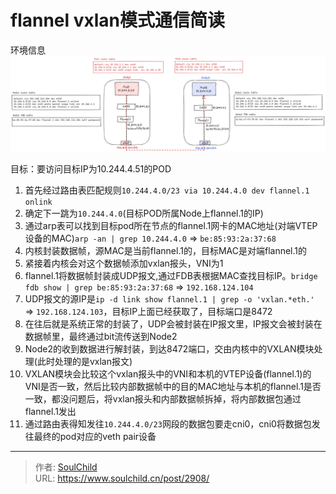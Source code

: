# flannel vxlan模式通信简读

<!--more-->
环境信息
![99837-ha7zzk0habt.png](images/1990147879.png "1990147879")

目标：要访问目标IP为10.244.4.51的POD
1. 首先经过路由表匹配规则`10.244.4.0/23 via 10.244.4.0 dev flannel.1 onlink`
2. 确定下一跳为`10.244.4.0`(目标POD所属Node上flannel.1的IP)
3. 通过arp表可以找到目标pod所在节点的flannel.1网卡的MAC地址(对端VTEP设备的MAC)`arp -an | grep 10.244.4.0` => `be:85:93:2a:37:68`
4. 内核封装数据帧，源MAC是当前flannel.1的，目标MAC是对端flannel.1的
5. 紧接着内核会对这个数据帧添加vxlan报头，VNI为1
6. flannel.1将数据帧封装成UDP报文,通过FDB表根据MAC查找目标IP。`bridge fdb show | grep be:85:93:2a:37:68` => `192.168.124.104`
7. UDP报文的源IP是`ip -d link show flannel.1 | grep -o 'vxlan.*eth.'` => `192.168.124.103`，目标IP上面已经获取了，目标端口是8472
8. 在往后就是系统正常的封装了，UDP会被封装在IP报文里，IP报文会被封装在数据帧里，最终通过bit流传送到Node2
9. Node2的收到数据进行解封装，到达8472端口，交由内核中的VXLAN模块处理(此时处理的是vxlan报文)
10. VXLAN模块会比较这个vxlan报头中的VNI和本机的VTEP设备(flannel.1)的VNI是否一致，然后比较内部数据帧中的目的MAC地址与本机的flannel.1是否一致，都没问题后，将vxlan报头和内部数据帧拆掉，将内部数据包通过flannel.1发出
11. 通过路由表得知发往`10.244.4.0/23`网段的数据包要走cni0，cni0将数据包发往最终的pod对应的veth pair设备





---

> 作者: [SoulChild](https://www.soulchild.cn)  
> URL: https://www.soulchild.cn/post/2908/  

